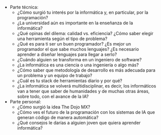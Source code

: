 - Parte técnica:
	- ¿Cómo surgió tu interés por la informática y, en particular, por la programación?
	- ¿La universidad aún es importante en la enseñanza de la informática?
	- ¿Qué opinas del dilema: calidad vs. eficiencia? ¿Cómo saber elegir una herramienta según el tipo de problema?
	- ¿Qué es para ti ser un buen programador? ¿Es mejor un programador el que sabe muchos lenguajes? ¿Es necesario aprender a diseñar lenguajes para llegar a serlo?
	- ¿Cuándo alguien se transforma en un ingeniero de software?
	- ¿La informática es una ciencia o una ingeniería o algo más?
	- ¿Cómo saber que metodología de desarrollo es más adecuada para un problema y un equipo de trabajo?
	- ¿Cuál es tu stack de herramientas diario y por qué?
	- ¿La informática se volverá multidisciplinar, es decir, los informáticos van a tener que saber de humanidades y de muchas otras áreas, sobre todo, con el avance de la IA?
- Parte personal:
	- ¿Cómo surgió la idea The Dojo MX?
	- ¿Cómo ves el futuro de la programación con los sistemas de IA que generan código de manera automática?
	- ¿Qué consejos le darías a alguien joven que quiera aprender informática?